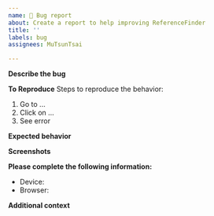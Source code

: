 ```yaml
---
name: 🐛 Bug report
about: Create a report to help improving ReferenceFinder
title: ''
labels: bug
assignees: MuTsunTsai

---
```


**Describe the bug**
<!-- A clear and concise description of what the bug is. -->

**To Reproduce**
Steps to reproduce the behavior:
1. Go to ...
2. Click on ...
4. See error

**Expected behavior**
<!-- A clear and concise description of what you expected to happen. -->

**Screenshots**
<!-- If applicable, add screenshots to help explain your problem. -->

**Please complete the following information:**
 - Device: <!-- [e.g. iPhone6, PC] -->
 - Browser: <!-- [e.g. Safari 13.0, Chrome 89] -->

**Additional context**
<!-- Add any other context about the problem here. -->
